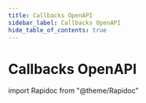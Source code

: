 ```yaml
---
title: Callbacks OpenAPI
sidebar_label: Callbacks OpenAPI
hide_table_of_contents: true
---
```


# Callbacks OpenAPI

import Rapidoc from "@theme/Rapidoc"

<Rapidoc apiUrl="https://develop--s-money-documentation-site.netlify.app/Callbacks.json"  isRelative ="">
</Rapidoc>

